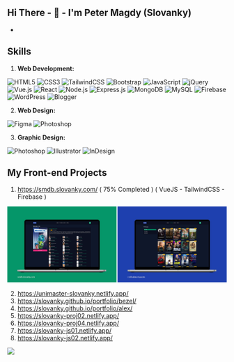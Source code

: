 ## Hi There - :wave: - I'm Peter Magdy (Slovanky)
- 


## Skills
01. **Web Development:**

![HTML5](https://img.shields.io/badge/HTML5-e34f26?style=flat-square&logo=html5&logoColor=white)
![CSS3](https://img.shields.io/badge/CSS3-1572B6?style=flat-square&logo=css3&logoColor=white)
![TailwindCSS](https://img.shields.io/badge/tailwindcss-%2338B2AC.svg?style=flat-square&logo=tailwind-css&logoColor=white)
![Bootstrap](https://img.shields.io/badge/Bootstrap-563D7C?style=flat-square&logo=bootstrap&logoColor=white)
![JavaScript](https://img.shields.io/badge/JavaScript-2c312d?style=flat-square&logo=javascript&logoColor=f7df1e)
![jQuery](https://img.shields.io/badge/jQuery-0769AD?style=flat-square&logo=jquery&logoColor=white)
![Vue.js](https://img.shields.io/badge/Vue.js-35495E?style=flat-square&logo=vuedotjs&logoColor=4FC08D)
![React](https://img.shields.io/badge/React-20232A?style=flat-square&logo=react&logoColor=61DAFB)
![Node.js](https://img.shields.io/badge/Node.js-339933?style=flat-square&logo=nodedotjs&logoColor=white)
![Express.js](https://img.shields.io/badge/Express.js-000000?style=flat-square&logo=express&logoColor=white)
![MongoDB](https://img.shields.io/badge/MongoDB-white?style=flat-square&logo=mongodb&logoColor=4EA94B)
![MySQL](https://img.shields.io/badge/MySQL-005C84?style=flat-square&logo=mysql&logoColor=white)
![Firebase](https://img.shields.io/badge/firebase-ffca28?style=flat-square&logo=firebase&logoColor=black)
![WordPress](https://img.shields.io/badge/Wordpress-21759B?style=flat-square&logo=wordpress&logoColor=white)
![Blogger](https://img.shields.io/badge/Blogger-FF5722?style=flat-square&logo=blogger&logoColor=white)


02. **Web Design:**

![Figma](https://img.shields.io/badge/Figma-f24e1e?style=flat-square&logo=figma&logoColor=white)
![Photoshop](https://img.shields.io/badge/Photoshop-00a4e4?style=flat-square&logo=Adobe-Photoshop&logoColor=001d26)

03. **Graphic Design:**

![Photoshop](https://img.shields.io/badge/Photoshop-00a4e4?style=flat-square&logo=Adobe-Photoshop&logoColor=001d26)
![Illustrator](https://img.shields.io/badge/Illustrator-F67B2B?style=flat-square&logo=adobe%20illustrator&logoColor=62341D)
![InDesign](https://img.shields.io/badge/InDesign-E749A0?style=flat-square&logo=Adobe%20InDesign&logoColor=62341D)


## My Front-end Projects

01. https://smdb.slovanky.com/ ( 75% Completed ) ( VueJS - TailwindCSS - Firebase )

![](./img/smdb-screen-1.png)

02. https://unimaster-slovanky.netlify.app/
03. https://slovanky.github.io/portfolio/bezel/
04. https://slovanky.github.io/portfolio/alex/
05. https://slovanky-proj02.netlify.app/
06. https://slovanky-proj04.netlify.app/
07. https://slovanky-js01.netlify.app/
08. https://slovanky-js02.netlify.app/


![](https://api.visitorbadge.io/api/VisitorHit?user=slovanky&repo=slovanky&style=flat-square&countColor=transparent&labelColor=transparent)
